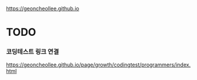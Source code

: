 https://geoncheollee.github.io













TODO
=============

### 코딩테스트 링크 연결
https://geoncheollee.github.io/page/growth/codingtest/programmers/index.html
